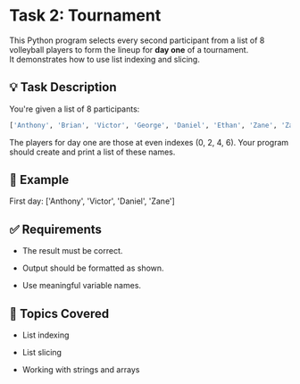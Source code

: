 # Task 2: Tournament

This Python program selects every second participant from a list of 8 volleyball players to form the lineup for **day one** of a tournament.  
It demonstrates how to use list indexing and slicing.

## 💡 Task Description

You're given a list of 8 participants:
```python
['Anthony', 'Brian', 'Victor', 'George', 'Daniel', 'Ethan', 'Zane', 'Zack']
```
The players for day one are those at even indexes (0, 2, 4, 6).
Your program should create and print a list of these names.

## 🧾 Example
First day: ['Anthony', 'Victor', 'Daniel', 'Zane']

## ✅ Requirements
- The result must be correct.

- Output should be formatted as shown.

- Use meaningful variable names.

## 📌 Topics Covered
- List indexing

- List slicing

 - Working with strings and arrays